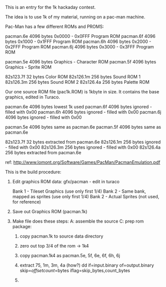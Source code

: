 
This is an entry for the 1k hackaday contest.

The idea is to use 1k of my material, running on a pac-man machine.

Pac-Man has a few different ROMs and PROMS:

pacman.6e	4096 bytes	0x0000 - 0x0FFF Program ROM
pacman.6f	4096 bytes	0x1000 - 0x1FFF Program ROM
pacman.6h	4096 bytes	0x2000 - 0x2FFF Program ROM
pacman.6j	4096 bytes	0x3000 - 0x3FFF Program ROM

pacman.5e	4096 bytes	Graphics - Character ROM 
pacman.5f	4096 bytes	Graphics - Sprite ROM

82s123.7f	32 bytes	Color ROM
82s126.1m	256 bytes	Sound ROM 1
82s126.3m	256 bytes	Sound ROM 2
82s126.4a	256 bytes	Palette ROM

Our one source ROM file (pac1k.ROM) is 1kbyte in size.  It contains
the base graphics, edited in Turaco.

pacman.6e	4096 bytes	lowest 1k used
pacman.6f	4096 bytes	ignored - filled with 0x00
pacman.6h	4096 bytes	ignored - filled with 0x00
pacman.6j	4096 bytes	ignored - filled with 0x00

pacman.5e	4096 bytes	same as pacman.6e
pacman.5f	4096 bytes	same as pacman.6e

82s123.7f	32 bytes	extracted from pacman.6e
82s126.1m	256 bytes	ignored - filled with 0x00
82s126.3m	256 bytes	ignored - filled with 0x00
82s126.4a	256 bytes	extracted from pacman.6e

ref:
http://www.lomont.org/Software/Games/PacMan/PacmanEmulation.pdf

This is the build procedure:

1. Edit graphics ROM data:
	gfx/pacman - edit in turaco

	Bank 1 - Tileset Graphics (use only first 1/4)
	Bank 2 - Same bank, mapped as sprites (use only first 1/4)
	Bank 2 - Actual Sprites (not used, for reference)

2. Save out Graphics ROM (pacman.1k)

3. Make file does these steps:
    A: assemble the source
    C: prep rom package:
	1. copy pacman.1k to source data directory
	2. zero out top 3/4 of the rom -> 1k4
	3. copy pacman.1k4 as pacman.5e, 5f, 6e, 6f, 6h, 6j
	4. extract 75, 1m, 3m, 4a (how?)
		dd if=input.binary of=output.binary skip=$offset count=$bytes iflag=skip_bytes,count_bytes 

	5. 


